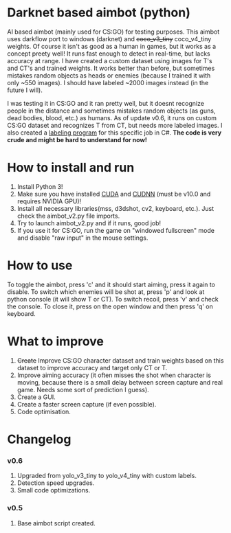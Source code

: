 # Darknet based aimbot (python)
AI based aimbot (mainly used for CS:GO) for testing purposes. This aimbot uses darkflow port to windows (darknet) and ~~coco_v3_tiny~~ coco_v4_tiny weights. Of course it isn't as good as a human in games, but it works as a concept preety well! It runs fast enough to detect in real-time, but lacks accuracy at range. I have created a custom dataset using images for T's and CT's and trained weights. It works better than before, but sometimes mistakes random objects as heads or enemies (because I trained it with only ~550 images). I should have labeled ~2000 images instead (in the future I will).  

I was testing it in CS:GO and it ran pretty well, but it doesnt recognize people in the distance and sometimes mistakes random objects (as guns, dead bodies, blood, etc.) as humans. As of update v0.6, it runs on custom CS:GO dataset and recognizes T from CT, but needs more labeled images. I also created a [labeling program](https://github.com/RenarsKokins/YOLO-gym) for this specific job in C#.
**The code is very crude and might be hard to understand for now!**

# How to install and run
1. Install Python 3!
2. Make sure you have installed [CUDA](https://developer.nvidia.com/cuda-10.0-download-archive) and [CUDNN](https://developer.nvidia.com/rdp/cudnn-archive) (must be v10.0 and requires NVIDIA GPU)!
3. Install all necessary libraries(mss, d3dshot, cv2, keyboard, etc.). Just check the aimbot_v2.py file imports.
4. Try to launch aimbot_v2.py and if it runs, good job!
5. If you use it for CS:GO, run the game on "windowed fullscreen" mode and disable "raw input" in the mouse settings.

# How to use
To toggle the aimbot, press 'c' and it should start aiming, press it again to disable. To switch which enemies will be shot at, press 'p' and look at python console (it will show T or CT). To switch recoil, press 'v' and check the console. To close it, press on the open window and then press 'q' on keyboard.

# What to improve
1. ~~Create~~ Improve CS:GO character dataset and train weights based on this dataset to improve accuracy and target only CT or T.
2. Improve aiming accuracy (it often misses the shot when character is moving, because there is a small delay between screen capture and real game. Needs some sort of prediction I guess).
3. Create a GUI.
4. Create a faster screen capture (if even possible).
5. Code optimisation.

# Changelog
### v0.6
1. Upgraded from yolo_v3_tiny to yolo_v4_tiny with custom labels.
2. Detection speed upgrades.
3. Small code optimizations.
### v0.5
1. Base aimbot script created.